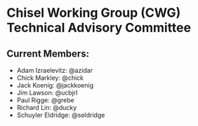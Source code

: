 # Chisel Working Group (CWG) Technical Advisory Committee

## Current Members:
- Adam Izraelevitz: @azidar
- Chick Markley: @chick
- Jack Koenig: @jackkoenig
- Jim Lawson: @ucbjrl
- Paul Rigge: @grebe
- Richard Lin: @ducky
- Schuyler Eldridge: @seldridge

